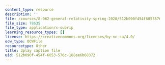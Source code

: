 ```yaml
---
content_type: resource
description: ''
file: /courses/8-962-general-relativity-spring-2020/512b090f454f6053576c188ee6b68372_iRVfaR3N5K4.srt
file_size: 78635
file_type: application/x-subrip
learning_resource_types: []
license: https://creativecommons.org/licenses/by-nc-sa/4.0/
ocw_type: OCWFile
resourcetype: Other
title: 3play caption file
uid: 512b090f-454f-6053-576c-188ee6b68372
---
```

